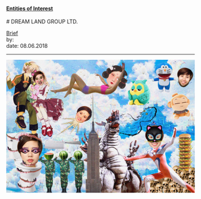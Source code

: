 #### [Entities of Interest](/list.html)
<link rel="stylesheet" type="text/css" href="../../assets/style.css">
# DREAM LAND GROUP LTD.

[comment]: &lt;> "Add/Remove information below as you want"
[comment]: &lt;> "Markdown cheatsheet: https://github.com/adam-p/markdown-here/wiki/Markdown-Cheatsheet"
[Brief](Brief.md)  
by:  
date: 08.06.2018

---
[comment]: &lt;> "Add your content here"

![Dream-company](Dream-company.jpg)